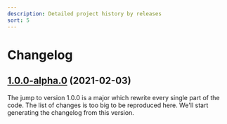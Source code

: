 ```yaml
---
description: Detailed project history by releases
sort: 5
---
```


# Changelog

## [1.0.0-alpha.0](https://github.com/adaltas/node-nikita/compare/@nikitajs/core@0.9.7...@nikitajs/core@1.0.0-alpha.0) (2021-02-03)

The jump to version 1.0.0 is a major which rewrite every single part of the code. The list of changes is too big to be reproduced here. We'll start generating the changelog from this version.
